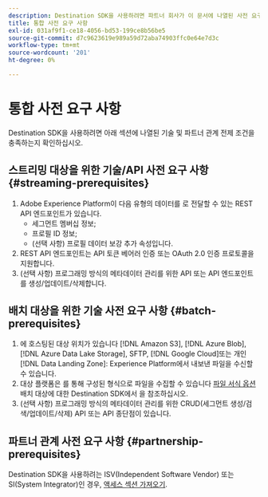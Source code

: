 ```yaml
---
description: Destination SDK을 사용하려면 파트너 회사가 이 문서에 나열된 사전 요구 사항을 충족해야 합니다.
title: 통합 사전 요구 사항
exl-id: 031af9f1-ce18-4056-bd53-199ce8b56be5
source-git-commit: d7c9623619e989a59d72aba74903ffc0e64e7d3c
workflow-type: tm+mt
source-wordcount: '201'
ht-degree: 0%

---
```


# 통합 사전 요구 사항

Destination SDK을 사용하려면 아래 섹션에 나열된 기술 및 파트너 관계 전제 조건을 충족하는지 확인하십시오.

## 스트리밍 대상을 위한 기술/API 사전 요구 사항 {#streaming-prerequisites}

1. Adobe Experience Platform이 다음 유형의 데이터를 로 전달할 수 있는 REST API 엔드포인트가 있습니다.
   * 세그먼트 멤버십 정보;
   * 프로필 ID 정보;
   * (선택 사항) 프로필 데이터 보강 추가 속성입니다.
2. REST API 엔드포인트는 API 토큰 베어러 인증 또는 OAuth 2.0 인증 프로토콜을 지원합니다.
3. (선택 사항) 프로그래밍 방식의 메타데이터 관리를 위한 API 또는 API 엔드포인트를 생성/업데이트/삭제합니다.

## 배치 대상을 위한 기술 사전 요구 사항 {#batch-prerequisites}

1. 에 호스팅된 대상 위치가 있습니다 [!DNL Amazon S3], [!DNL Azure Blob], [!DNL Azure Data Lake Storage], SFTP, [!DNL Google Cloud]또는 개인 [!DNL Data Landing Zone]: Experience Platform에서 내보낸 파일을 수신할 수 있습니다.
2. 대상 플랫폼은 를 통해 구성된 형식으로 파일을 수집할 수 있습니다 [파일 서식 옵션](/help/destinations/destination-sdk/server-and-file-configuration.md#file-configuration) 배치 대상에 대한 Destination SDK에서 을 참조하십시오.
3. (선택 사항) 프로그래밍 방식의 메타데이터 관리를 위한 CRUD(세그먼트 생성/검색/업데이트/삭제) API 또는 API 종단점이 있습니다.

## 파트너 관계 사전 요구 사항 {#partnership-prerequisites}

Destination SDK을 사용하려는 ISV(Independent Software Vendor) 또는 SI(System Integrator)인 경우, [액세스 섹션 가져오기](./overview.md#get-access).
